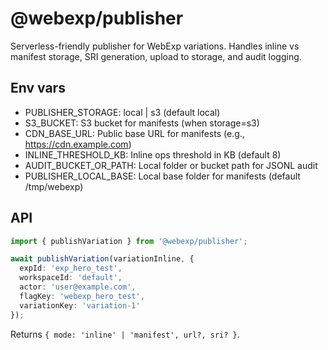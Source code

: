 # @webexp/publisher

Serverless-friendly publisher for WebExp variations. Handles inline vs manifest storage, SRI generation, upload to storage, and audit logging.

## Env vars

- PUBLISHER_STORAGE: local | s3 (default local)
- S3_BUCKET: S3 bucket for manifests (when storage=s3)
- CDN_BASE_URL: Public base URL for manifests (e.g., https://cdn.example.com)
- INLINE_THRESHOLD_KB: Inline ops threshold in KB (default 8)
- AUDIT_BUCKET_OR_PATH: Local folder or bucket path for JSONL audit
- PUBLISHER_LOCAL_BASE: Local base folder for manifests (default /tmp/webexp)

## API

```ts
import { publishVariation } from '@webexp/publisher';

await publishVariation(variationInline, {
  expId: 'exp_hero_test',
  workspaceId: 'default',
  actor: 'user@example.com',
  flagKey: 'webexp_hero_test',
  variationKey: 'variation-1'
});
```

Returns `{ mode: 'inline' | 'manifest', url?, sri? }`.


